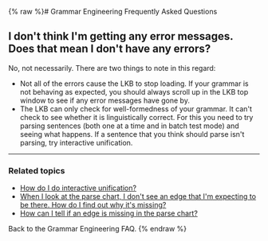 {% raw %}# Grammar Engineering Frequently Asked Questions

## I don't think I'm getting any error messages. Does that mean I don't have any errors?

No, not necessarily. There are two things to note in this regard:

- Not all of the errors cause the LKB to stop loading. If your grammar
is not behaving as expected, you should always scroll up in the LKB
top window to see if any error messages have gone by.
- The LKB can only check for well-formedness of your grammar. It can't
check to see whether it is linguistically correct. For this you need
to try parsing sentences (both one at a time and in batch test mode)
and seeing what happens. If a sentence that you think should parse
isn't parsing, try interactive unification.

* * *

### Related topics

- [How do I do interactive unification?](https://delph-in.github.io/docs/matrix/GeFaqInteractiveUnify)
- [When I look at the parse chart, I don't see an edge that I'm
expecting to be there. How do I find out why it's
missing?](https://delph-in.github.io/docs/matrix/GeFaqMissingEdge)
- [How can I tell if an edge is missing in the parse
chart?](https://delph-in.github.io/docs/matrix/GeFaqMissingHowTo)

Back to the Grammar Engineering FAQ.
<update date omitted for speed>{% endraw %}